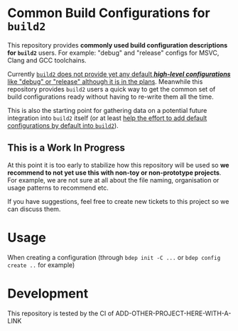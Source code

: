 Common Build Configurations for `build2` 
=======================================

This repository provides **commonly used build configuration descriptions for `build2`** users. For example: "debug" and "release" configs for MSVC, Clang and GCC toolchains.

Currently [`build2` does not provide yet any default ***high-level configurations*** like "debug" or "release" although it is in the plans](https://github.com/build2/build2/issues/11). Meanwhile this repository provides `build2` users a quick way to get the common set of build configurations ready without having to re-write them all the time.

This is also the starting point for gathering data on a potential future integration into `build2` itself (or at least [help the effort to add default configurations by default into `build2`](https://github.com/build2/build2/issues/11)).

## This is a Work In Progress

At this point it is too early to stabilize how this repository will be used so **we recommend to not yet use this with non-toy or non-prototype projects**.
For example, we are not sure at all about the file naming, organisation or usage patterns to recommend etc.

If you have suggestions, feel free to create new tickets to this project so we can discuss them.

# Usage

When creating a configuration (through `bdep init -C ...` or `bdep config create ..` for example)



# Development

This repository is tested by the CI of ADD-OTHER-PROJECT-HERE-WITH-A-LINK


